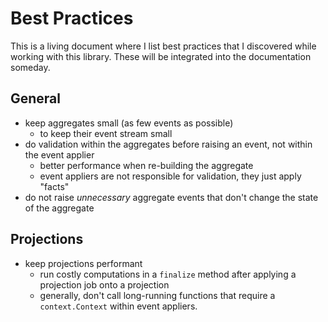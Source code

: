 # Best Practices

This is a living document where I list best practices that I discovered while
working with this library. These will be integrated into the documentation someday.

## General

- keep aggregates small (as few events as possible)
	- to keep their event stream small
- do validation within the aggregates before raising an event, not within the
	event applier
	- better performance when re-building the aggregate
	- event appliers are not responsible for validation, they just apply "facts"
- do not raise *unnecessary* aggregate events that don't change the state of
	the aggregate

## Projections

- keep projections performant
	- run costly computations in a `finalize` method after applying a projection
		job onto a projection
	- generally, don't call long-running functions that require a
		`context.Context` within event appliers.
